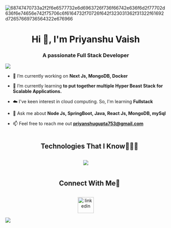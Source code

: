 ![68747470733a2f2f6e6577732e6d6963726f736f66742e636f6d2f77702d636f6e74656e742f75706c6f6164732f70726f642f323031362f31322f61692d72657669736564322e676966](https://user-images.githubusercontent.com/103595490/217515995-665ebd0f-a851-44be-a65f-b31ab5f5657d.gif)

<h1 align="center">Hi 👋, I'm Priyanshu Vaish</h1>
<h3 align="center">A passionate Full Stack Developer</h3>

<!--horizontal divider(gradiant)-->
<img src="https://user-images.githubusercontent.com/73097560/115834477-dbab4500-a447-11eb-908a-139a6edaec5c.gif">

<!--h1 without bottom border-->

<!--Intro start-->
- 🔭 I’m currently working on **Next Js, MongoDB, Docker**

- 🌱 I’m currently learning **to put together multiple Hyper Beast Stack for Scalable Applications.**

- ☁️ I've keen interest in cloud computing. So, I'm learning **Fullstack**

- 💬 Ask me about **Node Js, SpringBoot, Java, React Js, MongoDB, mySql**

- 📫 Feel free to reach me out **priyanshugupta753@gmail.com**
<!--Intro end-->



<!--h1 without bottom border-->
<div id="user-content-toc">
  <ul align="center">
    <summary><h2 style="display: inline-block">Technologies That I Know👨🏻‍💻</h2></summary>
  </ul>
</div>
<!--tech stack icons-->
<p align="center">
  <a href="https://skillicons.dev">
    <img src="https://skillicons.dev/icons?i=git,bootstrap,c,cpp,css,discord,docker,express,github,html,java,js,linux,md,materialui,mysql,nextjs,nodejs,react,tailwind,ts,vscode,unix,sqlite&perline=14" />
  </a>
</p>

<!-- Connect with me -->
<!--h2 without bottom border-->
<div id="user-content-toc">
  <ul align="center">
    <summary><h2 style="display: inline-block">Connect With Me🤝</h2></summary>
  </ul>
</div>

<!--icons and links-->
<p align="center">
  <a href="www.linkedin.com/in/priyanshu-vaish" target="blank"><img align="center" src="https://user-images.githubusercontent.com/88904952/234979284-68c11d7f-1acc-4f0c-ac78-044e1037d7b0.png" alt="linkedin" height="50" width="50" /></a>
</p>

<!--horizontal divider(gradiant)-->
<img src="https://user-images.githubusercontent.com/73097560/115834477-dbab4500-a447-11eb-908a-139a6edaec5c.gif">

<!--
**Priyansuvaish/Priyansuvaish** is a ✨ _special_ ✨ repository because its `README.md` (this file) appears on your GitHub profile.

Here are some ideas to get you started:

- 🔭 I’m currently working on ...
- 🌱 I’m currently learning ...
- 👯 I’m looking to collaborate on ...
- 🤔 I’m looking for help with ...
- 💬 Ask me about ...
- 📫 How to reach me: ...
- 😄 Pronouns: ...
- ⚡ Fun fact: ...
-->
